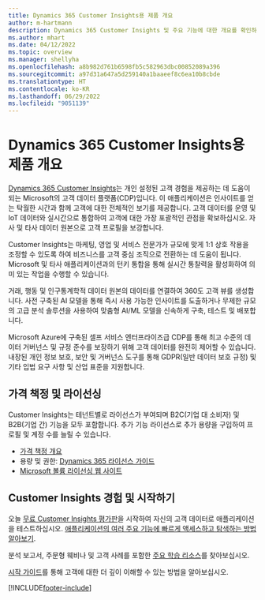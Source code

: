 ```yaml
---
title: Dynamics 365 Customer Insights용 제품 개요
author: m-hartmann
description: Dynamics 365 Customer Insights 및 주요 기능에 대한 개요를 확인하십시오.
ms.author: mhart
ms.date: 04/12/2022
ms.topic: overview
ms.manager: shellyha
ms.openlocfilehash: a8b982d761b6598fb5c582963dbc00852089a396
ms.sourcegitcommit: a97d31a647a5d259140a1baaeef8c6ea10b8cbde
ms.translationtype: HT
ms.contentlocale: ko-KR
ms.lasthandoff: 06/29/2022
ms.locfileid: "9051139"
---
```

# <a name="product-overview-for-dynamics-365-customer-insights"></a>Dynamics 365 Customer Insights용 제품 개요

[Dynamics 365 Customer Insights](https://dynamics.microsoft.com/ai/customer-insights/)는 개인 설정된 고객 경험을 제공하는 데 도움이 되는 Microsoft의 고객 데이터 플랫폼(CDP)입니다. 이 애플리케이션은 인사이트를 얻는 탁월한 시간과 함께 고객에 대한 전체적인 보기를 제공합니다. 고객 데이터를 운영 및 IoT 데이터와 실시간으로 통합하여 고객에 대한 가장 포괄적인 관점을 확보하십시오. 자사 및 타사 데이터 원본으로 고객 프로필을 보강합니다. 

Customer Insights는 마케팅, 영업 및 서비스 전문가가 규모에 맞게 1:1 상호 작용을 조정할 수 있도록 하여 비즈니스를 고객 중심 조직으로 전환하는 데 도움이 됩니다. Microsoft 및 타사 애플리케이션과의 턴키 통합을 통해 실시간 통찰력을 활성화하여 의미 있는 작업을 수행할 수 있습니다.

거래, 행동 및 인구통계학적 데이터 원본의 데이터를 연결하여 360도 고객 뷰를 생성합니다. 사전 구축된 AI 모델을 통해 즉시 사용 가능한 인사이트를 도출하거나 무제한 규모의 고급 분석 솔루션을 사용하여 맞춤형 AI/ML 모델을 신속하게 구축, 테스트 및 배포합니다.

Microsoft Azure에 구축된 셀프 서비스 엔터프라이즈급 CDP를 통해 최고 수준의 데이터 거버넌스 및 규정 준수를 보장하기 위해 고객 데이터를 완전히 제어할 수 있습니다. 내장된 개인 정보 보호, 보안 및 거버넌스 도구를 통해 GDPR(일반 데이터 보호 규정) 및 기타 입법 요구 사항 및 산업 표준을 지원합니다.

## <a name="pricing-and-licensing"></a>가격 책정 및 라이선싱
Customer Insights는 테넌트별로 라이선스가 부여되며 B2C(기업 대 소비자) 및 B2B(기업 간) 기능을 모두 포함합니다. 추가 기능 라이선스로 추가 용량을 구입하여 프로필 및 계정 수를 늘릴 수 있습니다.

- [가격 책정 개요](https://dynamics.microsoft.com/ai/customer-insights/pricing/)
- 용량 및 권한: [Dynamics 365 라이선스 가이드](https://go.microsoft.com/fwlink/?LinkId=866544)
- [Microsoft 볼륨 라이선싱 웹 사이트](https://www.microsoft.com/licensing/how-to-buy/how-to-buy)

## <a name="try-customer-insights-and-get-started"></a>Customer Insights 경험 및 시작하기

오늘 [무료 Customer Insights  평가판](https://signup.microsoft.com/create-account/signup?SKU=036c2481-aa8a-47cd-ab43-324f0c157c2d&ali=1&RU=https:%2F%2Fhome.ci.ai.dynamics.com%2Fstart%2Ftrial&products=036c2481-aa8a-47cd-ab43-324f0c157c2d)을 시작하여 자신의 고객 데이터로 애플리케이션을 테스트하십시오. [애플리케이션의 여러 주요 기능에 빠르게 액세스하고 탐색하는 방법 알아보기](trial-signup.md). 

분석 보고서, 주문형 웨비나 및 고객 사례를 포함한 [주요 학습 리소스](https://dynamics.microsoft.com/ai/customer-insights/resources/)를 찾아보십시오.

[시작 가이드](get-started.md)를 통해 고객에 대한 더 깊이 이해할 수 있는 방법을 알아보십시오.

[!INCLUDE[footer-include](includes/footer-banner.md)]
